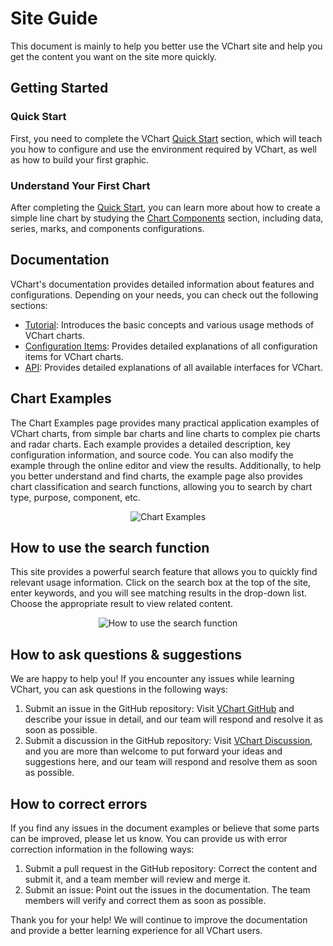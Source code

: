 # Site Guide

This document is mainly to help you better use the VChart site and help you get the content you want on the site more quickly.

## Getting Started

### Quick Start

First, you need to complete the VChart [Quick Start](./Getting_Started) section, which will teach you how to configure and use the environment required by VChart, as well as how to build your first graphic.

### Understand Your First Chart

After completing the [Quick Start](./Getting_Started), you can learn more about how to create a simple line chart by studying the [Chart Components](../tutorial_docs/Chart_Concepts/Understanding_VChart) section, including data, series, marks, and components configurations.

## Documentation

VChart's documentation provides detailed information about features and configurations. Depending on your needs, you can check out the following sections:

* [Tutorial](./VChart_Website_Guide): Introduces the basic concepts and various usage methods of VChart charts.
* [Configuration Items](../../option): Provides detailed explanations of all configuration items for VChart charts.
* [API](../../api): Provides detailed explanations of all available interfaces for VChart.

## Chart Examples

The Chart Examples page provides many practical application examples of VChart charts, from simple bar charts and line charts to complex pie charts and radar charts. Each example provides a detailed description, key configuration information, and source code. You can also modify the example through the online editor and view the results. Additionally, to help you better understand and find charts, the example page also provides chart classification and search functions, allowing you to search by chart type, purpose, component, etc.

<div style="text-align: center;">
  <img src="https://tosv.byted.org/obj/bit-cloud/39b8dd02abe79e47954774000.png" alt="Chart Examples">
</div>

## How to use the search function

This site provides a powerful search feature that allows you to quickly find relevant usage information. Click on the search box at the top of the site, enter keywords, and you will see matching results in the drop-down list. Choose the appropriate result to view related content.

<div style="text-align: center;">
  <img src="https://tosv.byted.org/obj/bit-cloud/55297520732ada18bb7183f01.png" alt="How to use the search function">
</div>

## How to ask questions & suggestions

We are happy to help you! If you encounter any issues while learning VChart, you can ask questions in the following ways:

1. Submit an issue in the GitHub repository: Visit [VChart GitHub](https://github.com/VisActor/VChart/issues/new/choose) and describe your issue in detail, and our team will respond and resolve it as soon as possible.
2. Submit a discussion in the GitHub repository: Visit [VChart Discussion](https://github.com/VisActor/VChart/discussions), and you are more than welcome to put forward your ideas and suggestions here, and our team will respond and resolve them as soon as possible.

## How to correct errors

If you find any issues in the document examples or believe that some parts can be improved, please let us know. You can provide us with error correction information in the following ways:

1. Submit a pull request in the GitHub repository: Correct the content and submit it, and a team member will review and merge it.
2. Submit an issue: Point out the issues in the documentation. The team members will verify and correct them as soon as possible.

Thank you for your help! We will continue to improve the documentation and provide a better learning experience for all VChart users.